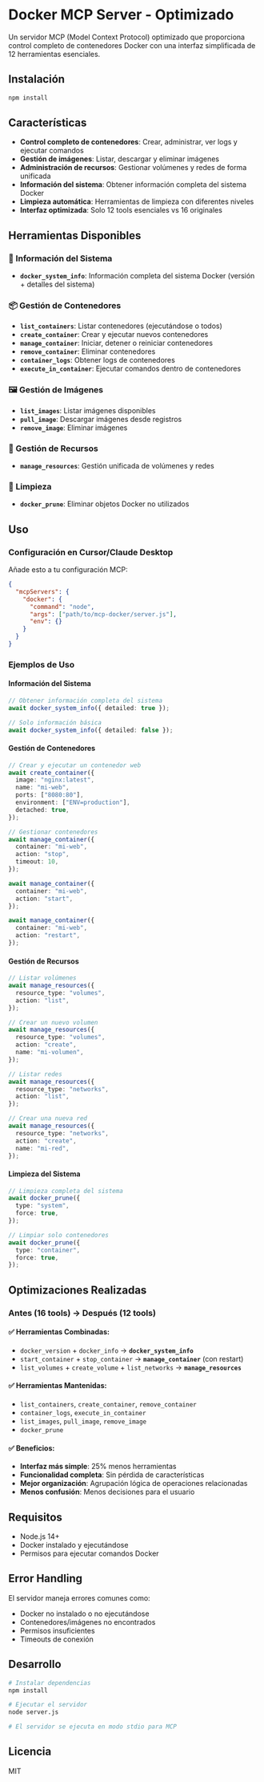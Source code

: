 # Docker MCP Server - Optimizado

Un servidor MCP (Model Context Protocol) optimizado que proporciona control completo de contenedores Docker con una interfaz simplificada de 12 herramientas esenciales.

## Instalación

```bash
npm install
```

## Características

- **Control completo de contenedores**: Crear, administrar, ver logs y ejecutar comandos
- **Gestión de imágenes**: Listar, descargar y eliminar imágenes
- **Administración de recursos**: Gestionar volúmenes y redes de forma unificada
- **Información del sistema**: Obtener información completa del sistema Docker
- **Limpieza automática**: Herramientas de limpieza con diferentes niveles
- **Interfaz optimizada**: Solo 12 tools esenciales vs 16 originales

## Herramientas Disponibles

### 🔧 Información del Sistema

- **`docker_system_info`**: Información completa del sistema Docker (versión + detalles del sistema)

### 📦 Gestión de Contenedores

- **`list_containers`**: Listar contenedores (ejecutándose o todos)
- **`create_container`**: Crear y ejecutar nuevos contenedores
- **`manage_container`**: Iniciar, detener o reiniciar contenedores
- **`remove_container`**: Eliminar contenedores
- **`container_logs`**: Obtener logs de contenedores
- **`execute_in_container`**: Ejecutar comandos dentro de contenedores

### 🖼️ Gestión de Imágenes

- **`list_images`**: Listar imágenes disponibles
- **`pull_image`**: Descargar imágenes desde registros
- **`remove_image`**: Eliminar imágenes

### 🔗 Gestión de Recursos

- **`manage_resources`**: Gestión unificada de volúmenes y redes

### 🧹 Limpieza

- **`docker_prune`**: Eliminar objetos Docker no utilizados

## Uso

### Configuración en Cursor/Claude Desktop

Añade esto a tu configuración MCP:

```json
{
  "mcpServers": {
    "docker": {
      "command": "node",
      "args": ["path/to/mcp-docker/server.js"],
      "env": {}
    }
  }
}
```

### Ejemplos de Uso

#### Información del Sistema

```typescript
// Obtener información completa del sistema
await docker_system_info({ detailed: true });

// Solo información básica
await docker_system_info({ detailed: false });
```

#### Gestión de Contenedores

```typescript
// Crear y ejecutar un contenedor web
await create_container({
  image: "nginx:latest",
  name: "mi-web",
  ports: ["8080:80"],
  environment: ["ENV=production"],
  detached: true,
});

// Gestionar contenedores
await manage_container({
  container: "mi-web",
  action: "stop",
  timeout: 10,
});

await manage_container({
  container: "mi-web",
  action: "start",
});

await manage_container({
  container: "mi-web",
  action: "restart",
});
```

#### Gestión de Recursos

```typescript
// Listar volúmenes
await manage_resources({
  resource_type: "volumes",
  action: "list",
});

// Crear un nuevo volumen
await manage_resources({
  resource_type: "volumes",
  action: "create",
  name: "mi-volumen",
});

// Listar redes
await manage_resources({
  resource_type: "networks",
  action: "list",
});

// Crear una nueva red
await manage_resources({
  resource_type: "networks",
  action: "create",
  name: "mi-red",
});
```

#### Limpieza del Sistema

```typescript
// Limpieza completa del sistema
await docker_prune({
  type: "system",
  force: true,
});

// Limpiar solo contenedores
await docker_prune({
  type: "container",
  force: true,
});
```

## Optimizaciones Realizadas

### Antes (16 tools) → Después (12 tools)

#### ✅ Herramientas Combinadas:

- `docker_version` + `docker_info` → **`docker_system_info`**
- `start_container` + `stop_container` → **`manage_container`** (con restart)
- `list_volumes` + `create_volume` + `list_networks` → **`manage_resources`**

#### ✅ Herramientas Mantenidas:

- `list_containers`, `create_container`, `remove_container`
- `container_logs`, `execute_in_container`
- `list_images`, `pull_image`, `remove_image`
- `docker_prune`

#### ✅ Beneficios:

- **Interfaz más simple**: 25% menos herramientas
- **Funcionalidad completa**: Sin pérdida de características
- **Mejor organización**: Agrupación lógica de operaciones relacionadas
- **Menos confusión**: Menos decisiones para el usuario

## Requisitos

- Node.js 14+
- Docker instalado y ejecutándose
- Permisos para ejecutar comandos Docker

## Error Handling

El servidor maneja errores comunes como:

- Docker no instalado o no ejecutándose
- Contenedores/imágenes no encontrados
- Permisos insuficientes
- Timeouts de conexión

## Desarrollo

```bash
# Instalar dependencias
npm install

# Ejecutar el servidor
node server.js

# El servidor se ejecuta en modo stdio para MCP
```

## Licencia

MIT
